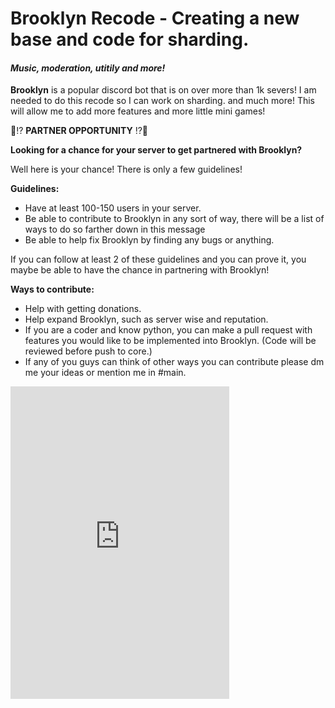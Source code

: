 # Brooklyn Recode - Creating a new base and code for sharding.
#### *Music, moderation, utitily and more!*


**Brooklyn** is a popular discord bot that is on over more than 1k severs! I am needed to do this recode so I can work on sharding. and much more! This will allow me to add more features and more little mini games!




:mega::interrobang: **PARTNER OPPORTUNITY** :interrobang::mega:

**Looking for a chance for your server to get partnered with Brooklyn?**

Well here is your chance! There is only a few guidelines!

**Guidelines:**
- Have at least 100-150 users in your server. 
- Be able to contribute to Brooklyn in any sort of way, there will be a list of ways to do so farther down in this message
- Be able to help fix Brooklyn by finding any bugs or anything.

If you can follow at least 2 of these guidelines and you can prove it, you maybe be able to have the chance in partnering with Brooklyn!

**Ways to contribute:**
- Help with getting donations. 
- Help expand Brooklyn, such as server wise and reputation.
- If you are a coder and know python, you can make a pull request with features you would like to be implemented into Brooklyn. (Code will be reviewed before push to core.)
- If any of you guys can think of other ways you can contribute please dm me your ideas or mention me in #main.


<iframe src="https://discordapp.com/widget?id=236311632198762496&theme=dark" width="350" height="500" allowtransparency="true" frameborder="0"></iframe>
